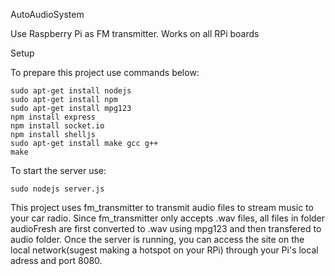 AutoAudioSystem

Use Raspberry Pi as FM transmitter. 
Works on all RPi boards

Setup

To prepare this project use commands below:
```
sudo apt-get install nodejs
sudo apt-get install npm
sudo apt-get install mpg123
npm install express
npm install socket.io
npm install shelljs
sudo apt-get install make gcc g++
make
``` 
To start the server use:
```
sudo nodejs server.js
```
This project uses fm_transmitter to transmit audio files to stream music to your car radio.
Since fm_transmitter only accepts .wav files, all files in folder audioFresh are first converted to .wav using mpg123 and then transfered to audio folder.
Once the server is running, you can access the site on the local network(sugest making a hotspot on your RPi) through your Pi's local adress and port 8080.


